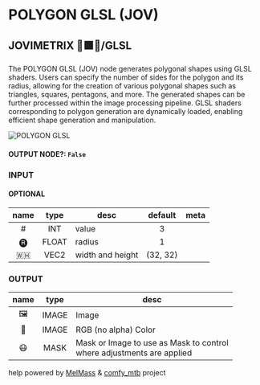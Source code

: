 # POLYGON GLSL (JOV)

## JOVIMETRIX 🔺🟩🔵/GLSL

The POLYGON GLSL (JOV) node generates polygonal shapes using GLSL shaders. Users can specify the number of sides for the polygon and its radius, allowing for the creation of various polygonal shapes such as triangles, squares, pentagons, and more. The generated shapes can be further processed within the image processing pipeline. GLSL shaders corresponding to polygon generation are dynamically loaded, enabling efficient shape generation and manipulation.

![POLYGON GLSL](./POLYGON%20GLSL.png)

#### OUTPUT NODE?: `False`

### INPUT

#### OPTIONAL

name | type | desc | default | meta
:---:|:---:|---|:---:|---
\# | INT | value | 3 | 
🅡 | FLOAT | radius | 1 | 
🇼🇭 | VEC2 | width and height | (32, 32) | 

### OUTPUT

name | type | desc
:---:|:---:|---
🖼️ | IMAGE | Image 
🌈 | IMAGE | RGB (no alpha) Color 
😷 | MASK | Mask or Image to use as Mask to control<br>where adjustments are applied 

help powered by [MelMass](https://github.com/melMass) & [comfy_mtb](https://github.com/melMass/comfy_mtb) project